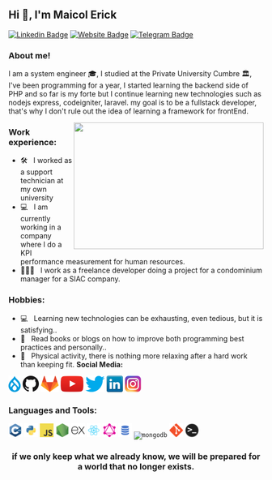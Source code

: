 ## Hi 👋, I'm Maicol Erick

[![Linkedin Badge](https://img.shields.io/badge/-LinkedIn-0e76a8?style=flat-square&logo=Linkedin&logoColor=white)](https://www.linkedin.com/in/maicolerickarteaga/)
[![Website Badge](https://img.shields.io/badge/Website-3b5998?style=flat-square&logo=google-chrome&logoColor=white)](https://laravelerick.000webhostapp.com/)
[![Telegram Badge](https://img.shields.io/badge/-Telegram-0088cc?style=flat-square&logo=Telegram&logoColor=white)]()

### About me! 
I am a system engineer 🎓, I studied at the Private University Cumbre 🏛, I've been programming for a year, I started learning the backend side of PHP and so far is my forte but I continue learning new technologies such as nodejs express, codeigniter, laravel. my goal is to be a fullstack developer, that's why I don't rule out the idea of learning a framework for frontEnd.

<img align="right" height="250" width="375" alt="" src="https://raw.githubusercontent.com/iampavangandhi/iampavangandhi/master/gifs/coder.gif" />

### Work experience:

- 🛠 &nbsp; I worked as a support technician at my own university
- 💻 &nbsp; I am currently working in a company where I do a KPI performance measurement for human resources.
- 👨🏻‍💻 &nbsp; I work as a freelance developer doing a project for a condominium manager for a SIAC company.

### Hobbies:

- 💻 &nbsp; Learning new technologies can be exhausting, even tedious, but it is satisfying..
- 📰 &nbsp; Read books or blogs on how to improve both programming best practices and personally..
- 🏐 &nbsp; Physical activity, there is nothing more relaxing after a hard work than keeping fit.
**Social Media:**

[![Drupal](icons/drupal.png)](https://www.drupal.org/u/hussainweb)
[![GitHub](icons/github.png)](https://github.com/hussainweb)
[![GitLab](icons/gitlab.png)](https://gitlab.com/hussainweb)
[![YouTube](icons/youtube.png)](https://youtube.com/user/hussainweb)
[![Twitter](icons/twitter.png)](https://twitter.com/hussainweb)
[![LinkedIn](icons/linkedin.png)](https://www.linkedin.com/in/hussainweb/)
[![Instagram](icons/instagram.png)](https://www.instagram.com/hussain.web/)
### Languages and Tools:

<code><img height="27" src="https://raw.githubusercontent.com/github/explore/80688e429a7d4ef2fca1e82350fe8e3517d3494d/topics/cpp/cpp.png" alt="cpp"></code>
<code><img height="27" src="https://raw.githubusercontent.com/github/explore/80688e429a7d4ef2fca1e82350fe8e3517d3494d/topics/python/python.png" alt="python"></code>
<code><img height="27" src="https://raw.githubusercontent.com/github/explore/80688e429a7d4ef2fca1e82350fe8e3517d3494d/topics/javascript/javascript.png" alt="javascript"></code>
<code><img height="27" src="https://raw.githubusercontent.com/github/explore/80688e429a7d4ef2fca1e82350fe8e3517d3494d/topics/nodejs/nodejs.png" alt="nodejs"></code>
<code><img height="27" src="https://raw.githubusercontent.com/devicons/devicon/master/icons/express/express-original.svg" alt="expressjs"></code>
<code><img height="27" src="https://raw.githubusercontent.com/github/explore/80688e429a7d4ef2fca1e82350fe8e3517d3494d/topics/react/react.png" alt="react"></code>
<code><img height="27" src="https://raw.githubusercontent.com/github/explore/80688e429a7d4ef2fca1e82350fe8e3517d3494d/topics/graphql/graphql.png" alt="graphql"></code>
<code><img height="27" src="https://raw.githubusercontent.com/github/explore/80688e429a7d4ef2fca1e82350fe8e3517d3494d/topics/sql/sql.png" alt="sql"></code>
<code><img height="27" src="https://encrypted-tbn0.gstatic.com/images?q=tbn%3AANd9GcSTTzPAw-55ssm1Im594xYZ9eRQu2JylrkYLg&usqp=CAU" alt="mongodb"></code>
<code><img height="27" src="https://raw.githubusercontent.com/devicons/devicon/master/icons/git/git-original.svg" alt="git"></code>
<code><img height="27" src="https://raw.githubusercontent.com/github/explore/80688e429a7d4ef2fca1e82350fe8e3517d3494d/topics/terminal/terminal.png" alt="terminal"></code>


<div align="center">

### if we only keep what we already know, we will be prepared for a world that no longer exists. 

</div>

